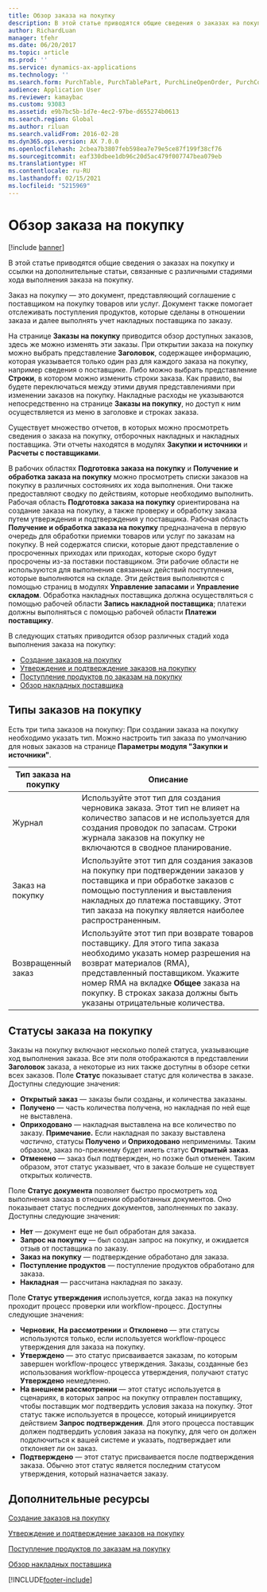 ```yaml
---
title: Обзор заказа на покупку
description: В этой статье приводятся общие сведения о заказах на покупку и ссылки на дополнительные статьи, связанные с различными стадиями хода выполнения заказа на покупку.
author: RichardLuan
manager: tfehr
ms.date: 06/20/2017
ms.topic: article
ms.prod: ''
ms.service: dynamics-ax-applications
ms.technology: ''
ms.search.form: PurchTable, PurchTablePart, PurchLineOpenOrder, PurchConfirmationRequestJournal
audience: Application User
ms.reviewer: kamaybac
ms.custom: 93083
ms.assetid: e9b7bc5b-1d7e-4ec2-97be-d655274b0613
ms.search.region: Global
ms.author: riluan
ms.search.validFrom: 2016-02-28
ms.dyn365.ops.version: AX 7.0.0
ms.openlocfilehash: 2cbea7b3807feb598ea7e79e5ce87f199f38cf76
ms.sourcegitcommit: eaf330dbee1db96c20d5ac479f007747bea079eb
ms.translationtype: HT
ms.contentlocale: ru-RU
ms.lasthandoff: 02/15/2021
ms.locfileid: "5215969"
---
```

# <a name="purchase-order-overview"></a>Обзор заказа на покупку

[!include [banner](../includes/banner.md)]

В этой статье приводятся общие сведения о заказах на покупку и ссылки на дополнительные статьи, связанные с различными стадиями хода выполнения заказа на покупку.

Заказ на покупку — это документ, представляющий соглашение с поставщиком на покупку товаров или услуг. Документ также помогает отслеживать поступления продуктов, которые сделаны в отношении заказа и далее выполнять учет накладных поставщика по заказу.  

На странице **Заказы на покупку** приводится обзор доступных заказов, здесь же можно изменять эти заказы. При открытии заказа на покупку можно выбрать представление **Заголовок**, содержащее информацию, которая указывается только один раз для каждого заказа на покупку, например сведения о поставщике. Либо можно выбрать представление **Строки**, в котором можно изменить строки заказа. Как правило, вы будете переключаться между этими двумя представлениями при изменении заказов на покупку. Накладные расходы не указываются непосредственно на странице **Заказы на покупку**, но доступ к ним осуществляется из меню в заголовке и строках заказа.  

Существует множество отчетов, в которых можно просмотреть сведения о заказа на покупку, отборочных накладных и накладных поставщика. Эти отчеты находятся в модулях **Закупки и источники** и **Расчеты с поставщиками**.  

В рабочих областях **Подготовка заказа на покупку** и **Получение и обработка заказа на покупку** можно просмотреть списки заказов на покупку в различных состояниях их хода выполнения. Они также предоставляют сводку по действиям, которые необходимо выполнить. Рабочая область **Подготовка заказа на покупку** ориентирована на создание заказа на покупку, а также проверку и обработку заказа путем утверждения и подтверждения у поставщика. Рабочая область **Получение и обработка заказа на покупку** предназначена в первую очередь для обработки приемки товаров или услуг по заказам на покупку. В ней содержатся списки, которые дают представление о просроченных приходах или приходах, которые скоро будут просрочены из-за поставки поставщиком. Эти рабочие области не используются для выполнения связанных действий поступления, которые выполняются на складе. Эти действия выполняются с помощью страниц в модулях **Управление запасами** и **Управление складом**. Обработка накладных поставщика должна осуществляться с помощью рабочей области **Запись накладной поставщика**; платежи должны выполняться с помощью рабочей области **Платежи поставщику**.  

В следующих статьях приводится обзор различных стадий хода выполнения заказа на покупку:

-   [Создание заказов на покупку](purchase-order-creation.md)
-   [Утверждение и подтверждение заказов на покупку](purchase-order-approval-confirmation.md)
-   [Поступление продуктов по заказам на покупку](product-receipt-against-purchase-orders.md)
-   [Обзор накладных поставщика](../../financials/accounts-payable/vendor-invoices-overview.md)

## <a name="types-of-purchase-orders"></a>Типы заказов на покупку
Есть три типа заказов на покупку: При создании заказа на покупку необходимо указать тип. Можно настроить тип заказа по умолчанию для новых заказов на странице **Параметры модуля "Закупки и источники"**.

| Тип заказа на покупку        | Описание                                                                                                                                                                                                                                                                           |
|----------------|---------------------------------------------------------------------------------------------------------------------------------------------------------------------------------------------------------------------------------------------------------------------------------------|
| Журнал        | Используйте этот тип для создания черновика заказа. Этот тип не влияет на количество запасов и не используется для создания проводок по запасам. Строки журнала заказов на покупку не включаются в сводное планирование.                                                                                                       |
| Заказ на покупку | Используйте этот тип для создания заказов на покупку при подтверждении заказов у поставщика и при обработке заказов с помощью поступления и выставления накладных до платежа поставщику. Этот тип заказа на покупку является наиболее распространенным.                                                                          |
| Возвращенный заказ | Используйте этот тип при возврате товаров поставщику. Для этого типа заказа необходимо указать номер разрешения на возврат материалов (RMA), представленный поставщиком. Укажите номер RMA на вкладке **Общее** заказа на покупку. В строках заказа должны быть указаны отрицательные количества. |

## <a name="purchase-order-statuses"></a>Статусы заказа на покупку
Заказы на покупку включают несколько полей статуса, указывающие ход выполнения заказа. Все эти поля отображаются в представлении **Заголовок** заказа, а некоторые из них также доступны в обзоре сетки всех заказов. Поле **Статус** показывает статус для количества в заказе. Доступны следующие значения:

-   **Открытый заказ** — заказы были созданы, и количества заказаны.
-   **Получено** — часть количества получена, но накладная по ней еще не выставлена.
-   **Оприходовано** — накладная выставлена на все количество по заказу. **Примечание.** Если накладная по заказу выставлена *частично*, статусы **Получено** и **Оприходовано** неприменимы. Таким образом, заказ по-прежнему будет иметь статус **Открытый заказ**.
-   **Отменено** — заказ был подтвержден, но позже был отменен. Таким образом, этот статус указывает, что в заказе больше не существует открытых количеств.

Поле **Статус документа** позволяет быстро просмотреть ход выполнения заказа в отношении обработанных документов. Оно показывает статус последних документов, заполненных по заказу. Доступны следующие значения:

-   **Нет** — документ еще не был обработан для заказа.
-   **Запрос на покупку** — был создан запрос на покупку, и ожидается отзыв от поставщика по заказу.
-   **Заказ на покупку** — подтверждение обработано для заказа.
-   **Поступление продуктов** — поступление продуктов обработано для заказа.
-   **Накладная** — рассчитана накладная по заказу.

Поле **Статус утверждения** используется, когда заказ на покупку проходит процесс проверки или workflow-процесс. Доступны следующие значения:

-   **Черновик**, **На рассмотрении** и **Отклонено** — эти статусы используются только, если используется workflow-процесс утверждения для заказа на покупку.
-   **Утверждено** — это статус присваивается заказам, по которым завершен workflow-процесс утверждения. Заказы, созданные без использования workflow-процесса утверждения, получают статус **Утверждено** немедленно.
-   **На внешнем рассмотрении** — этот статус используется в сценариях, в которых запрос на покупку отправлен поставщику, чтобы поставщик мог подтвердить условия заказа на покупку. Этот статус также используется в процессе, который инициируется действием **Запрос подтверждения**. Для этого процесса поставщик должен подтвердить условия заказа на покупку, для чего он должен подключиться к вашей системе и указать, подтверждает или отклоняет ли он заказ.
-   **Подтверждено** — этот статус присваивается после подтверждения заказа. Обычно этот статус является последним статусом утверждения, который назначается заказу.


<a name="additional-resources"></a>Дополнительные ресурсы
--------

[Создание заказов на покупку](purchase-order-creation.md)

[Утверждение и подтверждение заказов на покупку](purchase-order-approval-confirmation.md)

[Поступление продуктов по заказам на покупку](product-receipt-against-purchase-orders.md)

[Обзор накладных поставщика](../../financials/accounts-payable/vendor-invoices-overview.md)





[!INCLUDE[footer-include](../../includes/footer-banner.md)]